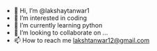- 👋 Hi, I’m @lakshaytanwar1
- 👀 I’m interested in coding
- 🌱 I’m currently learning python
- 💞️ I’m looking to collaborate on ...
- 📫 How to reach me lakshtanwar12@gmail.com

<!---
lakshaytanwar1/lakshaytanwar1 is a ✨ special ✨ repository because its `README.md` (this file) appears on your GitHub profile.
You can click the Preview link to take a look at your changes.
--->
